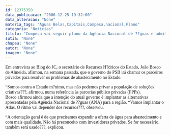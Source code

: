 ```yaml
---
id: 12375350
data_publicacao: "2006-12-25 19:32:00"
data_alteracao: "None"
materia_tags: "Águas Belas,Capitais,Compesa,nacional,Plano"
categoria: "Notícias"
titulo: "Compesa vai seguir plano da Agência Nacional de ??guas e admite parceria com capitais privados"
sutia: "None"
chapeu: "None"
autor: "None"
imagem: "None"
---
```

<p><P><FONT face=Verdana>Em entrevista ao Blog do JC, o secretário de Recursos H?dricos do Estado, João Bosco de Almeida, afirmou, na semana passada, que o governo do PSB irá chamar os parceiros privados para resolver os problemas de abastecimento no Estado.</FONT></P></p>
<p><P><FONT face=Verdana>“Somos contra o Estado m?nimo, mas não podemos privar a população de soluções criativas???, afirmou, numa referência às parcerias público privadas (PPPs).<BR>Bosco afirmou ainda que a intenção do atual governo é implantar as alternativas apresentadas pela Agência Nacional de ??guas (ANA) para a região. “Vamos implantar o Atlas. O ritmo vai depender dos recursos???, observou.<BR></FONT><FONT face=Verdana></FONT></P></p>
<p><P><FONT face=Verdana>“A orientação geral é de que precisamos expandir a oferta de água para abastecimento e com mais qualidade. Não há preconceito com investidores privados. Se for necessário, também será usado???, explicou.</FONT></P> </p>
